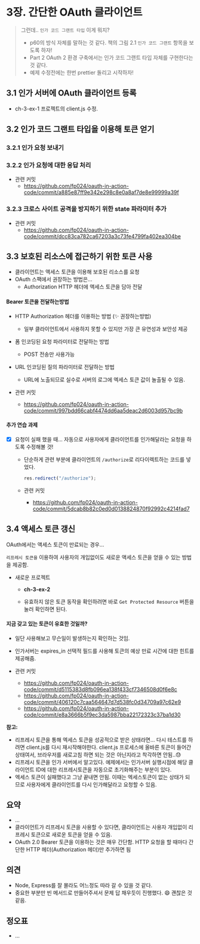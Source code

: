 # 3장. 간단한 OAuth 클라이언트



> 그런데.. `인가 코드 그랜트 타입` 이게 뭐지? 
>
> * p60의 방식 자체를 말하는 것 같다. 책의 그림 2.1 `인가 코드 그랜트` 항목을 보도록 하자!
> * Part 2 OAuth 2 환경 구축에서는 인가 코드 그랜트 타입 자체를 구현한다는 것 같다.
> * 예제 수정전에는 한번 prettier 돌리고 시작하자!





## 3.1 인가 서버에 OAuth 클라이언트 등록

* ch-3-ex-1 프로젝트의 client.js 수정.



## 3.2 인가 코드 그랜트 타입을 이용해 토큰 얻기

### 3.2.1 인가 요청 보내기



### 3.2.2 인가 요청에 대한 응답 처리

* 관련 커밋
  * https://github.com/fp024/oauth-in-action-code/commit/a885e87ff9e342e298c8e0a8af7de8e99999a39f



### 3.2.3 크로스 사이트 공격을 방지하기 위한 state 파라미터 추가

* 관련 커밋
  * https://github.com/fp024/oauth-in-action-code/commit/dcc83ca782ca67203a3c73fe4799fa402ea304be





## 3.3 보호된 리소스에 접근하기 위한 토큰 사용

* 클라이언트는 액세스 토큰을 이용해 보호된 리소스를 요청
* OAuth 스팩에서 권장하는 방법은...
  * Authorization HTTP 헤더에 액세스 토큰을 담아 전달



#### Bearer 토큰을 전달하는방법

* HTTP Authorization 헤더를 이용하는 방법 (✨ 권장하는방법)
  * 일부 클라이언트에서 사용하지 못할 수 있지만 가장 큰 유연성과 보안성 제공
* 폼 인코딩된 요청 파라미터로 전달하는 방법 
  * POST 전송만 사용가능
* URL 인코딩된 질의 파라미터로 전달하는 방법
  * URL에 노출되므로 실수로 서버의 로그에 엑세스 토큰 값이 놀출될 수 있음.



* 관련 커밋
  * https://github.com/fp024/oauth-in-action-code/commit/997bdd66cabf4474dd6aa5deac2d6003d957bc9b



#### 추가 연습 과제

* [x] 요청이 실패 했을 때... 자동으로 사용자에게 클라이언트를 인가해달라는 요청을 하도록 수정해볼 것!

  * 단순하게 관련 부분에 클라이언트의 `/authorize`로 리다이렉트하는 코드를 넣었다.

    ```javascript
    res.redirect("/authorize");
    ```

    

  * 관련 커밋

    * https://github.com/fp024/oauth-in-action-code/commit/5dcab8b82c0ed0d0138824870f92992c4214fad7





## 3.4 액세스 토큰 갱신

OAuth에서는 액세스 토큰이 만료되는 경우...

`리프레시 토큰을` 이용하여 사용자의 개입없이도 새로운 액세스 토큰을 얻을 수 있는 방법을 제공함.

* 새로운 프로젝트
  * **ch-3-ex-2**
  
  * 유효하지 않은 토큰 동작을 확인하려면 바로 `Get Protected Resource` 버튼을 눌러 확인하면 된다.
  
    



#### 지금 갖고 있는 토큰이 유효한 것일까?

* 일단 사용해보고 무슨일이 발생하는지 확인하는 것임.
* 인가서버는 expires_in 선택적 필드를 사용해 토큰의 예상 만료 시간에 대한 힌트를 제공해줌.



* 관련 커밋
  * https://github.com/fp024/oauth-in-action-code/commit/d5115383d8fb096ea138f433cf7346508d0f6e8c
  * https://github.com/fp024/oauth-in-action-code/commit/406120c7caa564647d7d538fc0d34709a97c62e9
  * https://github.com/fp024/oauth-in-action-code/commit/e8a3666b5f9ec3da5987bba22172323c37ba1d30



**참고:**

* 리프레시 토큰을 통해 엑세스 토큰을 성공적으로 받은 상태라면... 다시 테스트를 하려면 client.js를 다시 재시작해야한다. client.js 프로세스에 올바른 토큰이 들어간 상태여서, 브라우저를 새로고침 하면 되는 것은 아닌지라고 착각하면 안됨..😓
* 리프레시 토큰을 인가 서버에서 알고있다. 예제에서는 인가서버 실행시점에 해당 클라이언트 ID에 대한 리프레시토큰을 자동으로 초기화해주는 부분이 있다.
* 엑세스 토큰이 실패했다고 그냥 끝내면 안됨.  이때는 엑세스토큰이 없는 상태가 되므로 사용자에게 클라이언트를 다시 인가해달라고 요청할 수 있음.



## 요약

* ...
* 클라이언트가 리프레시 토큰을 사용할 수 있다면, 클라이언트는 사용자 개입없이 리프레시 토큰으로 새로운 토큰을 얻을 수 있음.
* OAuth 2.0 Bearer 토큰을 이용하는 것은 매우 간단함. HTTP 요청을 할 때마다 간단한 HTTP 헤더(Authorization 헤더)만 추가하면 됨



## 의견

* Node, Express를 잘 몰라도 어느정도 따라 갈 수 있을 것 같다.
* 중요한 부분만 빈 메서드로 만들어주셔서 문제 답 채우듯이 진행했다. 😄 괜찮은 것 같음.



## 정오표

* ...

